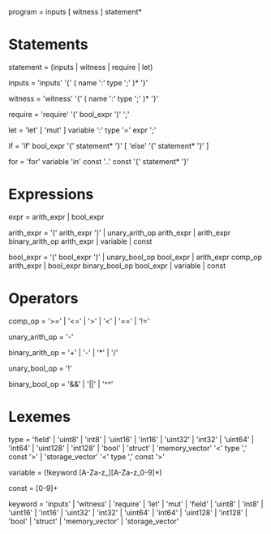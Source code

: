 program = inputs [ witness ] statement*

# Statements
statement = (inputs | witness | require | let)

inputs = 'inputs' '{' ( name ':' type ';' )* '}'

witness = 'witness' '{' ( name ':' type ';' )* '}'

require = 'require' '(' bool_expr ')' ';'

let = 'let' [ 'mut' ] variable ':' type '=' expr ';'

if = 'if' bool_expr '{' statement* '}' [ 'else' '{' statement* '}' ]

for = 'for' variable 'in' const '..' const '{' statement* '}' 

# Expressions
expr = arith_expr | bool_expr

arith_expr =
    '(' arith_expr ')'
  | unary_arith_op arith_expr
  | arith_expr binary_arith_op arith_expr
  | variable
  | const
    
bool_expr =
    '(' bool_expr ')'
  | unary_bool_op bool_expr
  | arith_expr comp_op arith_expr
  | bool_expr binary_bool_op bool_expr
  | variable
  | const

# Operators
comp_op = '>=' | '<=' | '>' | '<' | '==' | '!='

unary_arith_op = '-'

binary_arith_op = '+' | '-' | '*' | '/'

unary_bool_op = '!'

binary_bool_op = '&&' | '||' | '^^'

# Lexemes
type =
    'field'
  | 'uint8'
  | 'int8'
  | 'uint16'
  | 'int16'
  | 'uint32'
  | 'int32'
  | 'uint64'
  | 'int64'
  | 'uint128'
  | 'int128'
  | 'bool'
  | 'struct'
  | 'memory_vector' '<' type ',' const '>'
  | 'storage_vector' '<' type ',' const '>'

variable = (!keyword [A-Za-z_][A-Za-z_0-9]*)

const = [0-9]+

keyword =
    'inputs'
  | 'witness'
  | 'require'
  | 'let'
  | 'mut'
  | 'field'
  | 'uint8'
  | 'int8'
  | 'uint16'
  | 'int16'
  | 'uint32'
  | 'int32'
  | 'uint64'
  | 'int64'
  | 'uint128'
  | 'int128'
  | 'bool'
  | 'struct'
  | 'memory_vector'
  | 'storage_vector'
